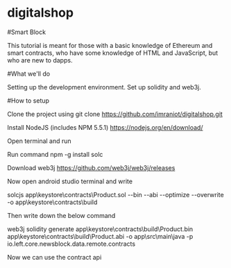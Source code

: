 # digitalshop

#Smart Block

This tutorial is meant for those with a basic knowledge of Ethereum and smart contracts, who have some knowledge of HTML and JavaScript, but who are new to dapps.

#What we'll do

Setting up the development environment.
Set up solidity and web3j.



#How to setup

Clone the project using git clone https://github.com/imraniot/digitalshop.git

Install NodeJS (includes NPM 5.5.1) https://nodejs.org/en/download/

Open terminal and run

Run command npm -g install solc 
 
Download web3j https://github.com/web3j/web3j/releases

Now open android studio terminal and write 

solcjs app\keystore\contracts\Product.sol --bin --abi --optimize --overwrite -o app\keystore\contracts\build

Then write down the below command 

web3j solidity generate app\keystore\contracts\build\Product.bin app\keystore\contracts\build\Product.abi -o app\src\main\java -p io.left.core.newsblock.data.remote.contracts

Now we can use the contract api 

